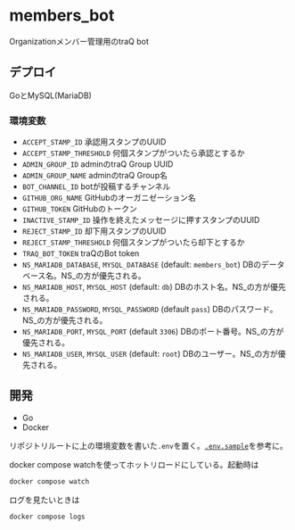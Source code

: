 # members_bot

Organizationメンバー管理用のtraQ bot

## デプロイ

GoとMySQL(MariaDB)

### 環境変数

- `ACCEPT_STAMP_ID` 承認用スタンプのUUID
- `ACCEPT_STAMP_THRESHOLD` 何個スタンプがついたら承認とするか
- `ADMIN_GROUP_ID` adminのtraQ Group UUID
- `ADMIN_GROUP_NAME` adminのtraQ Group名
- `BOT_CHANNEL_ID` botが投稿するチャンネル
- `GITHUB_ORG_NAME` GitHubのオーガニゼーション名
- `GITHUB_TOKEN` GitHubのトークン
- `INACTIVE_STAMP_ID` 操作を終えたメッセージに押すスタンプのUUID
- `REJECT_STAMP_ID` 却下用スタンプのUUID
- `REJECT_STAMP_THRESHOLD` 何個スタンプがついたら却下とするか
- `TRAQ_BOT_TOKEN` traQのBot token
- `NS_MARIADB_DATABASE`, `MYSQL_DATABASE` (default: `members_bot`) DBのデータベース名。NS_の方が優先される。
- `NS_MARIADB_HOST`, `MYSQL_HOST` (default: `db`) DBのホスト名。NS_の方が優先される。
- `NS_MARIADB_PASSWORD`, `MYSQL_PASSWORD` (default `pass`) DBのパスワード。NS_の方が優先される。
- `NS_MARIADB_PORT`, `MYSQL_PORT` (default `3306`) DBのポート番号。NS_の方が優先される。
- `NS_MARIADB_USER`, `MYSQL_USER` (default: `root`) DBのユーザー。NS_の方が優先される。

## 開発

- Go
- Docker

リポジトリルートに上の環境変数を書いた`.env`を置く。[`.env.sample`](./.env.sample)を参考に。

docker compose watchを使ってホットリロードにしている。起動時は

```sh
docker compose watch
```

ログを見たいときは

```sh
docker compose logs
```
